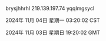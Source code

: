 brysjhhrhl 219.139.197.74 yqqlmgsycl

2024年 11月 04日 星期一 03:20:02 CST

2024年 11月 03日 星期日 19:20:02 GMT
